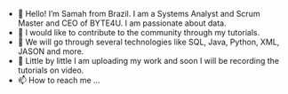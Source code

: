 - 👋 Hello! I’m Samah from Brazil. I am a Systems Analyst and Scrum Master and CEO of BYTE4U. I am passionate about data.
- 👀 I would like to contribute to the community through my tutorials.
- 🌱 We will go through several technologies like SQL, Java, Python, XML, JASON and more.
- 💞️ Little by little I am uploading my work and soon I will be recording the tutorials on video.
- 📫 How to reach me ...

   
